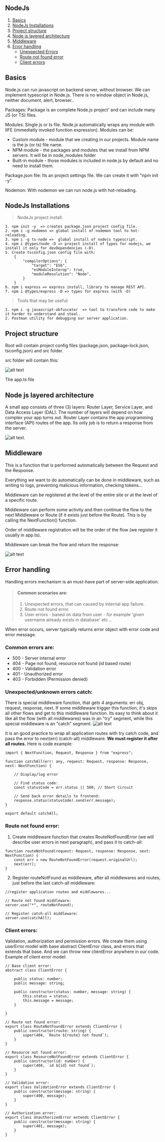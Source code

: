 

## NodeJs
  1. [Basics](#Basics)
  1. [NodeJs Installations](#NodeJs-installations)
  2. [Project structure](#Project-structure)
  3. [Node js layered architecture](#Node-js-layered-architecture)
  4. [Middleware](#Middleware)
  5. [Error handling](#error-handling)
        - [Unexpected Errors](#Unexpected/unknown-errors-catch)
        - [Route not found error](#Route-not-found-error)
        - [Client errors](#Client-errors)


## **Basics**

Node.js can run javascript on backend server, without browser.
We can implement typescript in Node.js.
There is no window object in Node.js, neither document, alert, browser..

Packages:
Package is an complete Node.js project' and can include many JS (or TS) files.

Modules:
Single js or ts file.
Node.js automatically wraps any module with IIFE (immediatly invoked function expression).
Modules can be:
- Custom module - module that we creating in our projects. Module name is the js (or ts) file name.
- NPM module - the packages and modules that we install from NPM servers. It will be in node_modules folder
- Built-in module - those modules is included in node.js by default and no need to install them.

Package.json file:
Its an project settings file. We can create it with "npm init -y".

Nodemon:
With nodemon we can run node.js with hot-reloading. 

## **NodeJs Installations**

> NodeJs project install:
```
1. npm init -y  => creates package.json project config file.
2. npm i -g nodemon => global install of nodemon tool to hot-reloading.
3. npm i -g ts-node =>  global install of nodejs typescript.
4. npm i @types/node -D => project install of types for nodejs, we install it only for devDependencies (-D).
5. Create tsconfig.json config file with:
    {
        "compilerOptions": {
            "target": "ES6",
            "esModuleInterop": true,
            "moduleResolution": "Node",
        }
    }
6. npm i express => express install, library to manage REST API. 
7. npm i @types/express -D => types for express (with -D)
```
> Tools that may be useful:
```
1. npm i -g javascript-obfuscator  => tool to transform code to make it harder to understand and steal.
2. Postman utility for debugging our server application.
```


## Project structure
Root will contain project config files (package.json, package-lock.json, tsconfig.json) and src folder.

src folder will contain this:

![alt text](screenshots/src-structure.JPG)

The app.ts file 

## Node js layered architecture

A small app consists of three (3) layers: Router Layer, Service Layer, and Data Access Layer (DAL). The number of layers will depend on how complex your app turns out. Router Layer contains the app programming interface (API) routes of the app. Its only job is to return a response from the server.

![alt text](screenshots/layered-architecture1.JPG).

## Middleware

This is a function that is performed automatically between the Request and the Response.

Everything we want to do automatically can be done in middleware, such as writing to logs, preventing malicious information, checking tokens...

Middleware can be registered at the level of the entire site or at the level of a specific route.

Middleware can perform some activity and then continue the flow to the next Middleware or Route (if it exists just before the Route). This is by calling the  NextFunction() function.

Order of middleware registration will be the order of the flow (we register it usually in app.ts).

Middleware can break the flow and return the response:

![alt text](screenshots/middleware.JPG)

## Error handling

Handling errors mechanism is an must-have part of server-side application.

> #### **Common scenarios are:**
>
> 1. Unexpected errors, that can caused by internal app failure.
> 2. Route not found error.
> 3. User errors - based on data from user - for example 'given username already exists in database' etc...

When error occurs, server typically returns  error object with error code and error message.

### Common errors are:

- 500 - Server internal error
- 404 - Page not found, resource not found (id based route)
- 400 - Validation error
- 401 - Unauthorized error
- 403 - Forbidden (Permission denied)

### Unexpected/unknown errors catch:

There is special middleware function, that gets 4 arguments: err obj, request, response, next. 
If some middleware trigger this function, it's skips all other flows and get to this middleware function. Its easy to think about it like all the flow (with all middlewares) was in an "try" segment, while this special middleware is an "catch" segment. 
![alt text](/screenshots/catchall.JPG)


It is an good practice to wrap all application routes with try catch code, and pass the error to next(err) (catch-all) middleware.
**We must register it after all routes.**
Here is code example:
```
import { NextFunction, Request, Response } from "express";

function catchAll(err: any, request: Request, response: Response, next: NextFunction) {
    
    // Display/log error

    // Find status code: 
    const statusCode = err.status || 500; // Short Circuit

    // Send back error details to frontend:
    response.status(statusCode).send(err.message);
}

export default catchAll;
```
### Route not found error:

1. Create middleware function that creates RouteNotFoundError (we will describe user errors in next paragraph), and pass it to catch-all: 
```
function routeNotFound(request: Request, response: Response, next: NextFunction) {
    const err = new RouteNotFoundError(request.originalUrl);
    next(err);
}
``` 
2. Register routeNotFound as middleware, after all  middlewares and routes, just before the last catch-all middleware:
```
//register application routes and middlewares...

// Route not found middleware:
server.use("*", routeNotFound);

// Register catch-all middleware:
server.use(catchAll);
```

### Client errors:

Validation, authorization and permission errors. We create them using userError model with base abstract ClientError class, and errors that extends that base. 
And we can throw new clientError anywhere in our code.
Example of client error model:

```
// Base client error:
abstract class ClientError {

    public status: number;
    public message: string;

    public constructor(status: number, message: string) {
        this.status = status;
        this.message = message;
    }

}

// Route not found error: 
export class RouteNotFoundError extends ClientError {
    public constructor(route: string) {
        super(404, `Route ${route} not found`);
    }
}

// Resource not found error: 
export class ResourceNotFoundError extends ClientError {
    public constructor(id: number) {
        super(404, `id ${id} not found`);
    }
}

// Validation error: 
export class ValidationError extends ClientError {
    public constructor(message: string) {
        super(400, message);
    }
}

// Authorization error: 
export class UnauthorizedError extends ClientError {
    public constructor(message: string) {
        super(401, message);
    }
}
```




